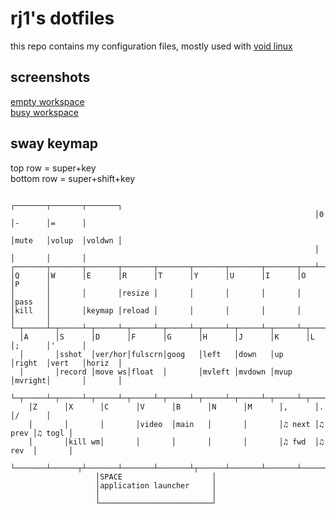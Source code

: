 # rj1's dotfiles

this repo contains my configuration files, mostly used with [void linux](https://voidlinux.org/)

## screenshots

[empty workspace](https://rj1.neocities.org/img/sshot1.png)  
[busy workspace](https://rj1.neocities.org/img/sshot2.png)  

## sway keymap

top row = super+key  
bottom row = super+shift+key  

```
                                                                    ┌───────┬───────┬───────┐
                                                                    │0      │-      │=      │
                                                                    │mute   │volup  │voldwn │
                                                                    │       │       │       │
┌───────┬───────┬───────┬───────┬───────┬───────┬───────┬───────┬───┴───┬───┴───┬───┴───────┘
│Q      │W      │E      │R      │T      │Y      │U      │I      │O      │P      │
│       │       │       │resize │       │       │       │       │       │pass   │
│kill   │       │keymap │reload │       │       │       │       │       │       │
└─┬─────┴─┬─────┴─┬─────┴─┬─────┴─┬─────┴─┬─────┴─┬─────┴─┬─────┴─┬─────┴─┬─────┴─┬───────┐
  │A      │S      │D      │F      │G      │H      │J      │K      │L      │;      │'      │
  │       │sshot  │ver/hor│fulscrn│goog   │left   │down   │up     │right  │vert   │horiz  │
  │       │record │move ws│float  │       │mvleft │mvdown │mvup   │mvright│       │       │
  └─┬─────┴─┬─────┴─┬─────┴─┬─────┴─┬─────┴─┬─────┴─┬─────┴─┬─────┴─┬─────┴─┬─────┴─┬─────┘
    │Z      │X      │C      │V      │B      │N      │M      │,      │.      │/      │
    │       │       │       │video  │main   │       │       │♫ next │♫ prev │♫ togl │
    │       │kill wm│       │       │       │       │       │♫ fwd  │♫ rev  │       │
    └───────┴──────┬┴───────┴───────┴───────┴┬──────┴───────┴───────┴───────┴───────┘
                   │SPACE                    │
                   │application launcher     │
                   │                         │
                   └─────────────────────────┘
```
